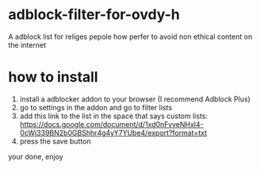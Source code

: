 # adblock-filter-for-ovdy-h
A adblock list for religes pepole how perfer to avoid non ethical content on the internet

# how to install
1. install a adblocker addon to your browser (I recommend Adblock Plus)
2. go to settings in the addon and go to filter lists
3. add this link to the list in the space that says custom lists: 
https://docs.google.com/document/d/1xd0nFvveNHxl4-0cWj339BN2b0GBShhr4g4yY7YUbe4/export?format=txt
4. press the save button

your done, 
enjoy

